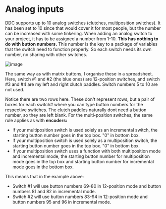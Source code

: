 # Analog inputs

DDC supports up to 10 analog switches (clutches, multiposition switches). It has been set to 10 since that would cover it for most people, but the number can be increased with some tinkering. When adding an analog switch to your project, it has to be assigned a number from 1-10. **This has nothing to do with button numbers.** This number is the key to a package of variables that the switch need to function properly. So each switch needs its own number, no sharing with other switches.

![image](https://user-images.githubusercontent.com/40788634/191258151-246e2b10-8bd2-43ac-b9f1-520d17a065c2.png)

The same way as with matrix buttons, I organise these in a spreadsheet. Here, switch #1 and #2 (the blue ones) are 12-position switches, and switch #3 and #4 are my left and right clutch paddles. Switch numbers 5 to 10 are not used.

Notice there are two rows here. These don't represent rows, but a pair of boxes for each switch# where you can type button numbers for the respective switches. The clutch paddles naturally dont need a button number, so they are left blank. For the multi-position switches, the same rule applies as with **encoders:**

* If your multiposition switch is used solely as an incremental switch, the starting button number goes in the top box. "0" in bottom box.
* If your multiposition switch is used solely as a multiposition switch, the starting button number goes in the top box. "0" in bottom box.
* If your multiposition switch uses a function with both multiposition mode and incremental mode, the starting button number for multiposition mode goes in the top box and starting button number for incremental mode goes in the bottom box.

This means that in the example above:

* Switch #1 will use button numbers 69-80 in 12-position mode and button numbers 81 and 82 in incremental mode.
* Switch #2 will use button numbers 83-94 in 12-position mode and button numbers 95 and 96 in incremental mode.
